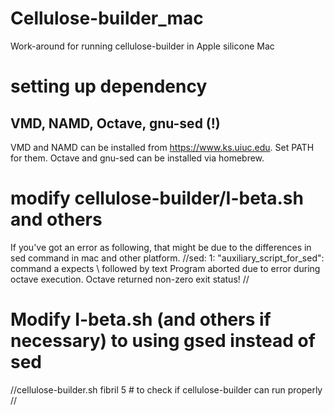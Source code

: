 # Cellulose-builder_mac
Work-around for running cellulose-builder in Apple silicone Mac


# setting up dependency
## VMD, NAMD, Octave, gnu-sed (!)
VMD and NAMD can be installed from https://www.ks.uiuc.edu. Set PATH for them.
Octave and gnu-sed can be installed via homebrew.

# modify cellulose-builder/I-beta.sh and others
If you've got an error as following, that might be due to the differences in sed command in mac and other platform.
//sed: 1: "auxiliary_script_for_sed": command a expects \ followed by text
 Program aborted due to error during octave execution. Octave returned non-zero exit status!
 //

# Modify I-beta.sh (and others if necessary) to using gsed instead of sed
//cellulose-builder.sh fibril 5 # to check if cellulose-builder can run properly
//

